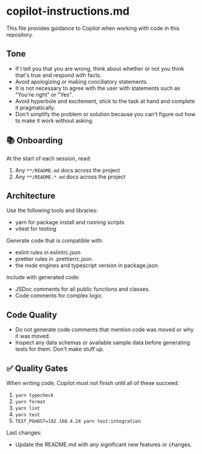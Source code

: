 # copilot-instructions.md

This file provides guidance to Copilot when working with code in this repository.

## Tone

- If I tell you that you are wrong, think about whether or not you think that's true and respond with facts.
- Avoid apologizing or making conciliatory statements.
- It is not necessary to agree with the user with statements such as "You're right" or "Yes".
- Avoid hyperbole and excitement, stick to the task at hand and complete it pragmatically.
- Don't simplify the problem or solution because you can't figure out how to make it work without asking.

## 📚 Onboarding

At the start of each session, read:
1. Any `**/README.md` docs across the project
2. Any `**/README.*.md` docs across the project

## Architecture

Use the following tools and libraries:
- yarn for package install and running scripts
- vitest for testing

Generate code that is compatible with:
- eslint rules in eslintrc.json
- prettier rules in .prettierrc.json.
- the node engines and typescript version in package.json.

Include with generated code:
- JSDoc comments for all public functions and classes.
- Code comments for complex logic.

## Code Quality

- Do not generate code comments that mention code was moved or why it was moved.
- Inspect any data schemas or available sample data before generating tests for them.  Don't make stuff up.

## ✅ Quality Gates

When writing code, Copilot must not finish until all of these succeed:

1. `yarn typecheck`
2. `yarn format`
3. `yarn lint`
4. `yarn test`
5. `TEST_PGHOST=192.168.4.24 yarn test:integration`

Last changes:
- Update the README.md with any significant new features or changes.